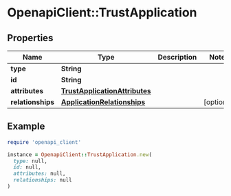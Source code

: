 # OpenapiClient::TrustApplication

## Properties

| Name | Type | Description | Notes |
| ---- | ---- | ----------- | ----- |
| **type** | **String** |  |  |
| **id** | **String** |  |  |
| **attributes** | [**TrustApplicationAttributes**](TrustApplicationAttributes.md) |  |  |
| **relationships** | [**ApplicationRelationships**](ApplicationRelationships.md) |  | [optional] |

## Example

```ruby
require 'openapi_client'

instance = OpenapiClient::TrustApplication.new(
  type: null,
  id: null,
  attributes: null,
  relationships: null
)
```

